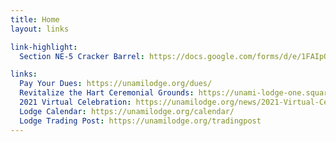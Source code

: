 ```yaml
---
title: Home
layout: links

link-highlight:
  Section NE-5 Cracker Barrel: https://docs.google.com/forms/d/e/1FAIpQLSd9mnwkkgY9QFeP5uQoznwk9RJ7Ia0DWfp36FArYiaAi64OMQ/viewform

links:
  Pay Your Dues: https://unamilodge.org/dues/
  Revitalize the Hart Ceremonial Grounds: https://unami-lodge-one.square.site/product/revitalize-the-hart-ceremonial-grounds/217?cs=true
  2021 Virtual Celebration: https://unamilodge.org/news/2021-Virtual-Celebration
  Lodge Calendar: https://unamilodge.org/calendar/
  Lodge Trading Post: https://unamilodge.org/tradingpost
---
```


